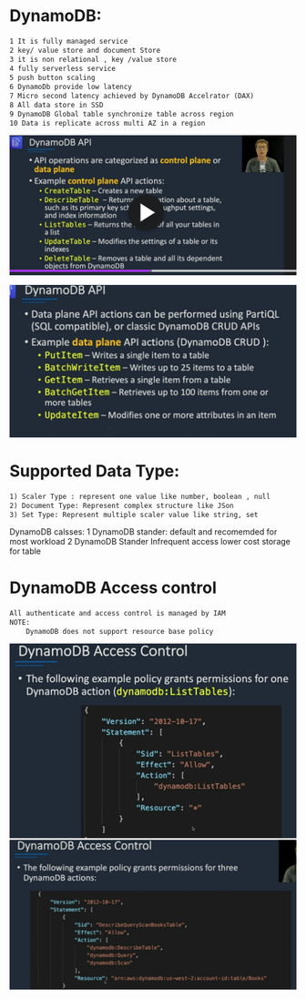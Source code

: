 # DynamoDB:
    1 It is fully managed service
    2 key/ value store and document Store
    3 it is non relational , key /value store
    4 fully serverless service
    5 push button scaling
    6 DynamoDb provide low latency
    7 Micro second latency achieved by DynamoDB Accelrator (DAX)
    8 All data store in SSD
    9 DynamoDB Global table synchronize table across region
    10 Data is replicate across multi AZ in a region
![alt](./asset/dynamoDBAPI.png)

![alt](./asset/dynamoDBAPI-02.png)


# Supported Data Type:
    1) Scaler Type : represent one value like number, boolean , null
    2) Document Type: Represent complex structure like JSon 
    3) Set Type: Represent multiple scaler value like string, set

DynamoDB calsses:
    1   DynamoDB stander: 
        default and recomemded for most workload
    2 DynamoDB Stander Infrequent access 
        lower cost storage for table 


# DynamoDB Access control
    All authenticate and access control is managed by IAM
    NOTE:
        DynamoDB does not support resource base policy

![alt](./asset/access-control-01.png)
![alt](./asset/access-control-02.png)
